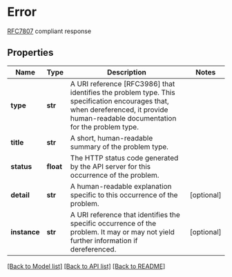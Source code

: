 # Error

[RFC7807](https://tools.ietf.org/html/rfc7807) compliant response 
## Properties
Name | Type | Description | Notes
------------ | ------------- | ------------- | -------------
**type** | **str** | A URI reference [RFC3986] that identifies the problem type. This specification encourages that, when dereferenced, it provide human-readable documentation for the problem type.  | 
**title** | **str** | A short, human-readable summary of the problem  type. | 
**status** | **float** | The HTTP status code generated by the API server for this occurrence of the problem. | 
**detail** | **str** | A human-readable explanation specific to this occurrence of the problem. | [optional] 
**instance** | **str** | A URI reference that identifies the specific occurrence of the problem. It may or may not yield further information if dereferenced.  | [optional] 

[[Back to Model list]](../README.md#documentation-for-models) [[Back to API list]](../README.md#documentation-for-api-endpoints) [[Back to README]](../README.md)


